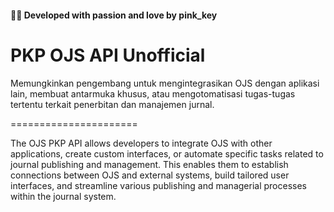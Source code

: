 
#### 🧑‍💻 Developed with passion and love by pink_key

# PKP OJS API Unofficial

Memungkinkan pengembang untuk mengintegrasikan OJS dengan aplikasi lain, membuat antarmuka khusus, atau mengotomatisasi tugas-tugas tertentu terkait penerbitan dan manajemen jurnal.

======================

The OJS PKP API allows developers to integrate OJS with other applications, create custom interfaces, or automate specific tasks related to journal publishing and management. This enables them to establish connections between OJS and external systems, build tailored user interfaces, and streamline various publishing and managerial processes within the journal system.